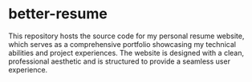 # better-resume
This repository hosts the source code for my personal resume website, which serves as a comprehensive portfolio showcasing my technical abilities and project experiences. The website is designed with a clean, professional aesthetic and is structured to provide a seamless user experience.
